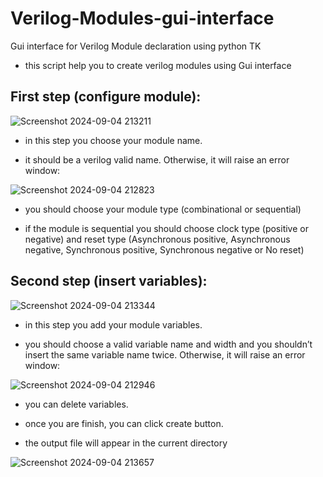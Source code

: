 # Verilog-Modules-gui-interface
 Gui interface for Verilog Module declaration using python TK

- this script help you to create verilog modules using Gui interface

## First step (configure module): 

![Screenshot 2024-09-04 213211](https://github.com/user-attachments/assets/9b96437e-7428-4085-aa1f-6188dede2125)

- in this step you choose your module name.

- it should be a verilog valid name. Otherwise, it will raise an error window:

![Screenshot 2024-09-04 212823](https://github.com/user-attachments/assets/818fe053-68d4-4203-865d-e3dbf3f905f5)

- you should choose your module type (combinational or sequential)

- if the module is sequential you should choose clock type (positive or negative) and reset type (Asynchronous positive, Asynchronous negative, Synchronous positive, Synchronous negative or No reset) 


## Second step (insert variables):

![Screenshot 2024-09-04 213344](https://github.com/user-attachments/assets/85814064-e434-44c1-9945-64b8cc481345)

- in this step you add your module variables.

- you should choose a valid variable name and width and you shouldn’t insert the same variable name twice. Otherwise, it will raise an error window:

![Screenshot 2024-09-04 212946](https://github.com/user-attachments/assets/5786d4a8-93fa-4fd1-b45d-a99153cad5d2)

- you can delete variables.

- once you are finish, you can click create button.

- the output file will appear in the current directory 

![Screenshot 2024-09-04 213657](https://github.com/user-attachments/assets/6d26df7a-dba7-4d85-b9ef-73cc2179ea98)


